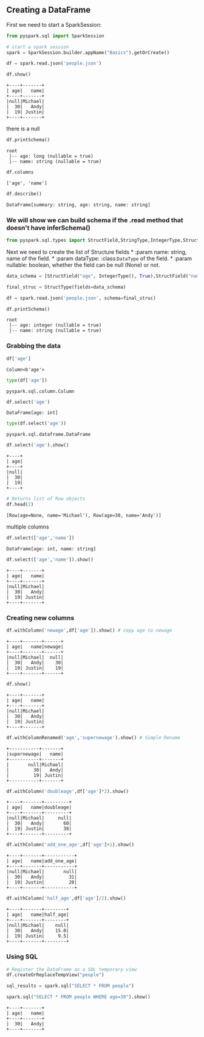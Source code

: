 
## Creating a DataFrame

First we need to start a SparkSession:


```python
from pyspark.sql import SparkSession
```


```python
# start a spark session
spark = SparkSession.builder.appName("Basics").getOrCreate()
```


```python
df = spark.read.json('people.json')
```


```python
df.show()
```

    +----+-------+
    | age|   name|
    +----+-------+
    |null|Michael|
    |  30|   Andy|
    |  19| Justin|
    +----+-------+



there is a null


```python
df.printSchema()
```

    root
     |-- age: long (nullable = true)
     |-- name: string (nullable = true)




```python
df.columns
```




    ['age', 'name']




```python
df.describe()
```




    DataFrame[summary: string, age: string, name: string]



### We will show we can build schema if the  .read method that doesn't have inferSchema()


```python
from pyspark.sql.types import StructField,StringType,IntegerType,StructType
```

Next we need to create the list of Structure fields
    * :param name: string, name of the field.
    * :param dataType: :class:`DataType` of the field.
    * :param nullable: boolean, whether the field can be null (None) or not.


```python
data_schema = [StructField("age", IntegerType(), True),StructField("name", StringType(), True)]
```


```python
final_struc = StructType(fields=data_schema)
```


```python
df = spark.read.json('people.json', schema=final_struc)
```


```python
df.printSchema()
```

    root
     |-- age: integer (nullable = true)
     |-- name: string (nullable = true)



### Grabbing the data


```python
df['age']
```




    Column<b'age'>




```python
type(df['age'])
```




    pyspark.sql.column.Column




```python
df.select('age')
```




    DataFrame[age: int]




```python
type(df.select('age'))
```




    pyspark.sql.dataframe.DataFrame




```python
df.select('age').show()
```

    +----+
    | age|
    +----+
    |null|
    |  30|
    |  19|
    +----+




```python
# Returns list of Row objects
df.head(2)
```




    [Row(age=None, name='Michael'), Row(age=30, name='Andy')]



multiple columns


```python
df.select(['age','name'])
```




    DataFrame[age: int, name: string]




```python
df.select(['age','name']).show()
```

    +----+-------+
    | age|   name|
    +----+-------+
    |null|Michael|
    |  30|   Andy|
    |  19| Justin|
    +----+-------+



### Creating new columns


```python
df.withColumn('newage',df['age']).show() # copy age to newage
```

    +----+-------+------+
    | age|   name|newage|
    +----+-------+------+
    |null|Michael|  null|
    |  30|   Andy|    30|
    |  19| Justin|    19|
    +----+-------+------+




```python
df.show()
```

    +----+-------+
    | age|   name|
    +----+-------+
    |null|Michael|
    |  30|   Andy|
    |  19| Justin|
    +----+-------+




```python
df.withColumnRenamed('age','supernewage').show() # Simple Rename
```

    +-----------+-------+
    |supernewage|   name|
    +-----------+-------+
    |       null|Michael|
    |         30|   Andy|
    |         19| Justin|
    +-----------+-------+




```python
df.withColumn('doubleage',df['age']*2).show()
```

    +----+-------+---------+
    | age|   name|doubleage|
    +----+-------+---------+
    |null|Michael|     null|
    |  30|   Andy|       60|
    |  19| Justin|       38|
    +----+-------+---------+




```python
df.withColumn('add_one_age',df['age']+1).show()
```

    +----+-------+-----------+
    | age|   name|add_one_age|
    +----+-------+-----------+
    |null|Michael|       null|
    |  30|   Andy|         31|
    |  19| Justin|         20|
    +----+-------+-----------+




```python
df.withColumn('half_age',df['age']/2).show()
```

    +----+-------+--------+
    | age|   name|half_age|
    +----+-------+--------+
    |null|Michael|    null|
    |  30|   Andy|    15.0|
    |  19| Justin|     9.5|
    +----+-------+--------+



### Using SQL


```python
# Register the DataFrame as a SQL temporary view
df.createOrReplaceTempView("people")
```


```python
sql_results = spark.sql("SELECT * FROM people")
```


```python
spark.sql("SELECT * FROM people WHERE age=30").show()
```
    +----+-------+
    | age|   name|
    +----+-------+
    |  30|   Andy|
    +----+-------+
